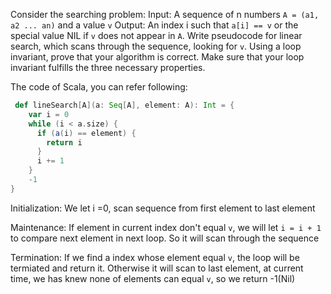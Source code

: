 Consider the searching problem: Input: A sequence of n numbers `A = (a1, a2 ... an)` and a value `v`
Output: An index i such that `a[i] == v` or the special value NIL if `v`  does not appear in `A`.
Write pseudocode for linear search, which scans through the sequence, looking
for `v`. Using a loop invariant, prove that your algorithm is correct. Make sure that
your loop invariant fulfills the three necessary properties.

The code of Scala, you can refer following:
```Scala
 def lineSearch[A](a: Seq[A], element: A): Int = {
    var i = 0
    while (i < a.size) {
      if (a(i) == element) {
        return i
      }
      i += 1
    }
    -1
}
```

Initialization: We let i =0, scan sequence from first element to last element

Maintenance: If element in current index don't equal `v`, we will let `i = i + 1` to compare next element in next loop. So it will scan through the sequence

Termination: If we find a index whose element equal `v`, the loop will be termiated and return it. Otherwise it will scan to last element, at current time, we has knew none of elements can equal `v`, so we return -1(Nil)
